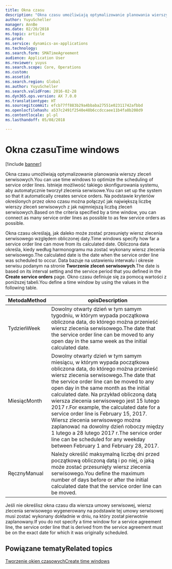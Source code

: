 ```yaml
---
title: Okna czasu
description: "Okna czasu umożliwiają optymalizowanie planowania wierszy zleceń serwisowych."
author: YuyuScheller
manager: AnnBe
ms.date: 02/20/2018
ms.topic: article
ms.prod: 
ms.service: dynamics-ax-applications
ms.technology: 
ms.search.form: SMATimeAgreement
audience: Application User
ms.reviewer: yuyus
ms.search.scope: Core, Operations
ms.custom: 
ms.assetid: 
ms.search.region: Global
ms.author: YuyuScheller
ms.search.validFrom: 2016-02-28
ms.dyn365.ops.version: AX 7.0.0
ms.translationtype: HT
ms.sourcegitcommit: efcb77ff883b29a4bbaba27551e02311742afbbd
ms.openlocfilehash: a537c2491f2540e48b6ccdccaee11b4fa8b208d9
ms.contentlocale: pl-pl
ms.lasthandoff: 05/08/2018

---
```


# <a name="time-windows"></a><span data-ttu-id="570f5-103">Okna czasu</span><span class="sxs-lookup"><span data-stu-id="570f5-103">Time windows</span></span>  

[!include [banner](../includes/banner.md)]

<span data-ttu-id="570f5-104">Okna czasu umożliwiają optymalizowanie planowania wierszy zleceń serwisowych.</span><span class="sxs-lookup"><span data-stu-id="570f5-104">You can use time windows to optimize the scheduling of service order lines.</span></span> <span data-ttu-id="570f5-105">Istnieje możliwość takiego skonfigurowania systemu, aby automatycznie tworzył zlecenia serwisowe.</span><span class="sxs-lookup"><span data-stu-id="570f5-105">You can set up the system so that it automatically creates service orders.</span></span> <span data-ttu-id="570f5-106">Na podstawie kryteriów określonych przez okno czasu można połączyć jak największą liczbę wierszy zleceń serwisowych z jak najmniejszą liczbą zleceń serwisowych.</span><span class="sxs-lookup"><span data-stu-id="570f5-106">Based on the criteria specified by a time window, you can connect as many service order lines as possible to as few service orders as possible.</span></span>

<span data-ttu-id="570f5-107">Okna czasu określają, jak daleko może zostać przesunięty wiersz zlecenia serwisowego względem obliczonej daty.</span><span class="sxs-lookup"><span data-stu-id="570f5-107">Time windows specify how far a service order line can move from its calculated date.</span></span> <span data-ttu-id="570f5-108">Obliczona data określa, kiedy według harmonogramu ma zostać wykonany wiersz zlecenia serwisowego.</span><span class="sxs-lookup"><span data-stu-id="570f5-108">The calculated date is the date when the service order line was scheduled to occur.</span></span> <span data-ttu-id="570f5-109">Data bazuje na ustawieniu interwału i okresie serwisu podanym na stronie **Tworzenie zleceń serwisowych**.</span><span class="sxs-lookup"><span data-stu-id="570f5-109">The date is based on its interval setting and the service period that you defined in the **Create service orders** page.</span></span> <span data-ttu-id="570f5-110">Okno czasu definiuje się za pomocą wartości z poniższej tabeli.</span><span class="sxs-lookup"><span data-stu-id="570f5-110">You define a time window by using the values in the following table.</span></span>

| <span data-ttu-id="570f5-111">Metoda</span><span class="sxs-lookup"><span data-stu-id="570f5-111">Method</span></span> | <span data-ttu-id="570f5-112">opis</span><span class="sxs-lookup"><span data-stu-id="570f5-112">Description</span></span>                                                                                                                                                                                                                                                                                           |
|--------|-------------------------------------------------------------------------------------------------------------------------------------------------------------------------------------------------------------------------------------------------------------------------------------------------------|
| <span data-ttu-id="570f5-113">Tydzień</span><span class="sxs-lookup"><span data-stu-id="570f5-113">Week</span></span>   | <span data-ttu-id="570f5-114">Dowolny otwarty dzień w tym samym tygodniu, w którym wypada początkowa obliczona data, do którego można przenieść wiersz zlecenia serwisowego.</span><span class="sxs-lookup"><span data-stu-id="570f5-114">The date that the service order line can be moved to any open day in the same week as the initial calculated date.</span></span>                                                                                                                                                                                    |
| <span data-ttu-id="570f5-115">Miesiąc</span><span class="sxs-lookup"><span data-stu-id="570f5-115">Month</span></span>  | <span data-ttu-id="570f5-116">Dowolny otwarty dzień w tym samym miesiącu, w którym wypada początkowa obliczona data, do którego można przenieść wiersz zlecenia serwisowego.</span><span class="sxs-lookup"><span data-stu-id="570f5-116">The date that the service order line can be moved to any open day in the same month as the initial calculated date.</span></span> <span data-ttu-id="570f5-117">Na przykład obliczoną datą wiersza zlecenia serwisowego jest 15 lutego 2017 r.</span><span class="sxs-lookup"><span data-stu-id="570f5-117">For example, the calculated date for a service order line is February 15, 2017.</span></span> <span data-ttu-id="570f5-118">Wiersz zlecenia serwisowego można zaplanować na dowolny dzień roboczy między 1 lutego a 28 lutego 2017 r.</span><span class="sxs-lookup"><span data-stu-id="570f5-118">The service order line can be scheduled for any weekday between February 1 and February 28, 2017.</span></span> |
| <span data-ttu-id="570f5-119">Ręczny</span><span class="sxs-lookup"><span data-stu-id="570f5-119">Manual</span></span> | <span data-ttu-id="570f5-120">Należy określić maksymalną liczbę dni przed początkową obliczoną datą i po niej, o jaką może zostać przesunięty wiersz zlecenia serwisowego.</span><span class="sxs-lookup"><span data-stu-id="570f5-120">You define the maximum number of days before or after the initial calculated date that the service order line can be moved.</span></span>                                                                                                                                                                           |

<span data-ttu-id="570f5-121">Jeśli nie określisz okna czasu dla wiersza umowy serwisowej, wiersz zlecenia serwisowego wygenerowany na podstawie tej umowy serwisowej musi zostać wykonany dokładnie w dniu, na który został pierwotnie zaplanowany.</span><span class="sxs-lookup"><span data-stu-id="570f5-121">If you do not specify a time window for a service agreement line, the service order line that is derived from the service agreement must be on the exact date for which it was originally scheduled.</span></span>

## <a name="related-topics"></a><span data-ttu-id="570f5-122">Powiązane tematy</span><span class="sxs-lookup"><span data-stu-id="570f5-122">Related topics</span></span>

[<span data-ttu-id="570f5-123">Tworzenie okien czasowych</span><span class="sxs-lookup"><span data-stu-id="570f5-123">Create time windows</span></span>](create-time-windows.md)


